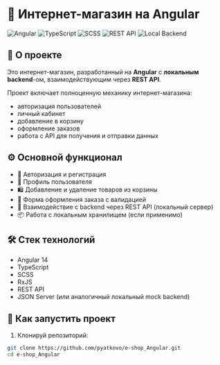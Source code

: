 # 🛒 Интернет-магазин на Angular

![Angular](https://img.shields.io/badge/Angular-14-red?style=flat-square&logo=angular)
![TypeScript](https://img.shields.io/badge/TypeScript-%23007ACC?style=flat-square&logo=typescript&logoColor=white)
![SCSS](https://img.shields.io/badge/Styled%20with-SCSS-hotpink?style=flat-square)
![REST API](https://img.shields.io/badge/API-REST-blue?style=flat-square)
![Local Backend](https://img.shields.io/badge/Backend-Local-green?style=flat-square)

## 🧾 О проекте

Это интернет-магазин, разработанный на **Angular** с **локальным backend**-ом, взаимодействующим через **REST API**.

Проект включает полноценную механику интернет-магазина:
- авторизация пользователей
- личный кабинет
- добавление в корзину
- оформление заказов
- работа с API для получения и отправки данных

## ⚙️ Основной функционал

- 🔐 Авторизация и регистрация
- 👤 Профиль пользователя
- 🛍️ Добавление и удаление товаров из корзины
- 🧾 Форма оформления заказа с валидацией
- 📡 Взаимодействие с backend через REST API (локальный сервер)
- 📦 Работа с локальным хранилищем (если применимо)

## 🛠️ Стек технологий

- Angular 14
- TypeScript
- SCSS
- RxJS
- REST API
- JSON Server (или аналогичный локальный mock backend)

## 🚀 Как запустить проект

1. Клонируй репозиторий:

```bash
git clone https://github.com/pyatkovo/e-shop_Angular.git
cd e-shop_Angular
